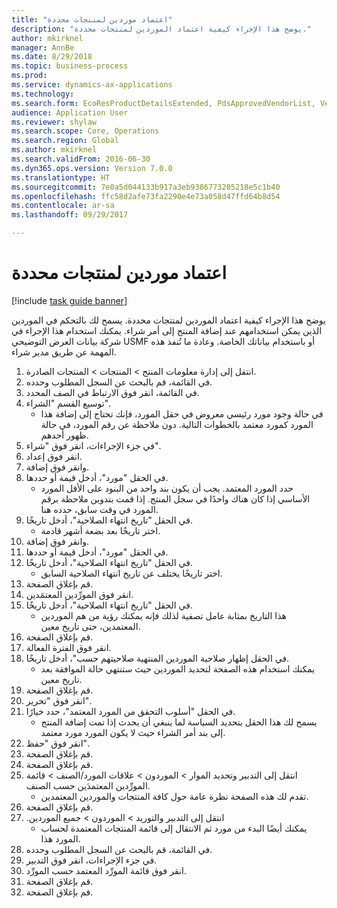 ```yaml
--- 
title: "اعتماد موردين لمنتجات محددة"
description: "يوضح هذا الإجراء كيفية اعتماد الموردين لمنتجات محددة."
author: mkirknel
manager: AnnBe
ms.date: 8/29/2018
ms.topic: business-process
ms.prod: 
ms.service: dynamics-ax-applications
ms.technology: 
ms.search.form: EcoResProductDetailsExtended, PdsApprovedVendorList, VendTable
audience: Application User
ms.reviewer: shylaw
ms.search.scope: Core, Operations
ms.search.region: Global
ms.author: mkirknel
ms.search.validFrom: 2016-06-30
ms.dyn365.ops.version: Version 7.0.0
ms.translationtype: HT
ms.sourcegitcommit: 7e0a5d044133b917a3eb9386773205218e5c1b40
ms.openlocfilehash: ffc58d2afe73fa2290e4e73a058d47ffd64b8d54
ms.contentlocale: ar-sa
ms.lasthandoff: 09/29/2017

---
```

# <a name="approve-vendors-for-specific-products"></a>اعتماد موردين لمنتجات محددة

[!include [task guide banner](../../includes/task-guide-banner.md)]

يوضح هذا الإجراء كيفية اعتماد الموردين لمنتجات محددة. يسمح لك بالتحكم في الموردين الذين يمكن استخدامهم عند إضافة المنتج إلى أمر شراء. يمكنك استخدام هذا الإجراء في شركة بيانات العرض التوضيحي USMF أو باستخدام بياناتك الخاصة. وعادة ما تُنفذ هذه المهمة عن طريق مدير شراء.

1. انتقل إلى إدارة معلومات المنتج > المنتجات > المنتجات الصادرة.
2. في القائمة، قم بالبحث عن السجل المطلوب وحدده.
3. في القائمة، انقر فوق الارتباط في الصف المحدد.
4. توسيع القسم "الشراء".
    * في حالة وجود مورد رئيسي معروض في حقل المورد، فإنك تحتاج إلى إضافة هذا المورد كمورد معتمد بالخطوات التالية. دون ملاحظة عن رقم المورد، في حالة ظهور أحدهم.  
5. في جزء الإجراءات، انقر فوق "شراء".
6. انقر فوق إعداد.
7. وانقر فوق إضافة.
8. في الحقل "مورد"، أدخل قيمة أو حددها.
    * حدد المورد المعتمد. يجب أن يكون بند واحد من البنود على الأقل المورد الأساسي إذا كان هناك واحدًا في سجل المنتج. إذا قمت بتدوين ملاحظة برقم المورد في وقت سابق، حدده هنا.  
9. في الحقل "تاريخ انتهاء الصلاحية"، أدخل تاريخًا.
    * اختر تاريخًا بعد بضعة أشهر قادمة.  
10. وانقر فوق إضافة.
11. في الحقل "مورد"، أدخل قيمة أو حددها.
12. في الحقل "تاريخ انتهاء الصلاحية"، أدخل تاريخًا.
    * اختر تاريخًا يختلف عن تاريخ انتهاء الصلاحية السابق.  
13. قم بإغلاق الصفحة.
14. انقر فوق المورِّدين المعتمَدين.
15. في الحقل "تاريخ انتهاء الصلاحية"، أدخل تاريخًا.
    * هذا التاريخ بمثابة عامل تصفية لذلك فإنه يمكنك رؤية من هم الموردين المعتمدين، حتى تاريخ معين.  
16. قم بإغلاق الصفحة.
17. انقر فوق الفترة الفعالة.
18. في الحقل إظهار صلاحية الموردين المنتهية صلاحيتهم حسب"، أدخل تاريخًا.
    * يمكنك استخدام هذه الصفحة لتحديد الموردين حيث ستنتهي حالة الموافقة بعد تاريخ معين.  
19. قم بإغلاق الصفحة.
20. انقر فوق "تحرير".
21. في الحقل "أسلوب التحقق من المورد المعتمد"، حدد خيارًا.
    * يسمح لك هذا الحقل بتحديد السياسة لما ينبغي أن يحدث إذا تمت إضافة المنتج إلى بند أمر الشراء حيث لا يكون المورد مورد معتمد.  
22. انقر فوق "حفظ".
23. قم بإغلاق الصفحة.
24. قم بإغلاق الصفحة.
25. انتقل إلى التدبير وتحديد الموار > الموردون > علاقات المورد/الصنف‬ > قائمة المورِّدين المعتمدَين حسب الصنف.
    * تقدم لك هذه الصفحة نظرة عامة حول كافة المنتجات والموردين المعتمدين.  
26. قم بإغلاق الصفحة.
27. انتقل إلى ‏‫التدبير والتوريد > الموردون > جميع الموردين.
    * يمكنك أيضًا البدء من مورد ثم الانتقال إلى قائمة المنتجات المعتمدة لحساب المورد هذا.  
28. في القائمة، قم بالبحث عن السجل المطلوب وحدده.
29. في جزء الإجراءات، انقر فوق التدبير.
30. انقر فوق قائمة المورِّد المعتمد حسب المورِّد.
31. قم بإغلاق الصفحة.
32. قم بإغلاق الصفحة.


